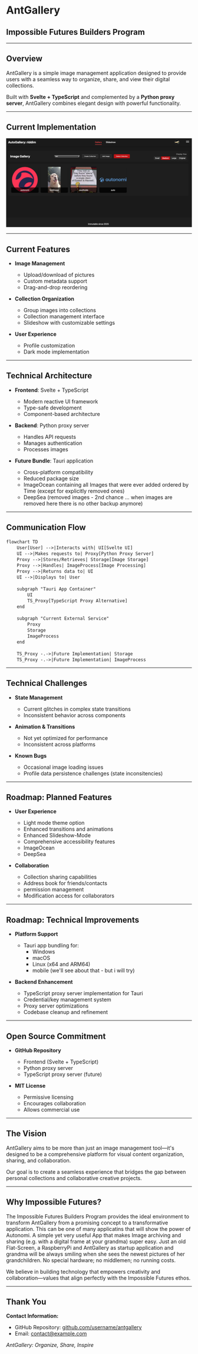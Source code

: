 # AntGallery

## Impossible Futures Builders Program

---

## Overview

AntGallery is a simple image management application designed to provide users with a seamless way to organize, share, and view their digital collections.

Built with **Svelte + TypeScript** and complemented by a **Python proxy server**, AntGallery combines elegant design with powerful functionality.

---

## Current Implementation

![AntGallery Screenshot](./assets/antgallery_screenshot.png)

---

## Current Features

- **Image Management**
  - Upload/download of pictures
  - Custom metadata support
  - Drag-and-drop reordering

- **Collection Organization**
  - Group images into collections
  - Collection management interface
  - Slideshow with customizable settings

- **User Experience**
  - Profile customization
  - Dark mode implementation

---

## Technical Architecture

- **Frontend**: Svelte + TypeScript
  - Modern reactive UI framework
  - Type-safe development
  - Component-based architecture

- **Backend**: Python proxy server
  - Handles API requests
  - Manages authentication
  - Processes images

- **Future Bundle**: Tauri application
  - Cross-platform compatibility
  - Reduced package size
  - ImageOcean containing all Images that were ever added ordered by Time (except for explicitly removed ones)
  - DeepSea (removed images - 2nd chance ... when images are removed here there is no other backup anymore)

---

## Communication Flow

```mermaid
flowchart TD
    User[User] -->|Interacts with| UI[Svelte UI]
    UI -->|Makes requests to| Proxy[Python Proxy Server]
    Proxy -->|Stores/Retrieves| Storage[Image Storage]
    Proxy -->|Handles| ImageProcess[Image Processing]
    Proxy -->|Returns data to| UI
    UI -->|Displays to| User
    
    subgraph "Tauri App Container"
        UI
        TS_Proxy[TypeScript Proxy Alternative]
    end
    
    subgraph "Current External Service"
        Proxy
        Storage
        ImageProcess
    end
    
    TS_Proxy -.->|Future Implementation| Storage
    TS_Proxy -.->|Future Implementation| ImageProcess
```

---

## Technical Challenges

- **State Management**
  - Current glitches in complex state transitions
  - Inconsistent behavior across components

- **Animation & Transitions**
  - Not yet optimized for performance
  - Inconsistent across platforms

- **Known Bugs**
  - Occasional image loading issues
  - Profile data persistence challenges (state inconsitencies)

---

## Roadmap: Planned Features

- **User Experience**
  - Light mode theme option
  - Enhanced transitions and animations
  - Enhanced Slideshow-Mode
  - Comprehensive accessibility features
  - ImageOcean
  - DeepSea

- **Collaboration**
  - Collection sharing capabilities
  - Address book for friends/contacts
  - permission management
  - Modification access for collaborators

---

## Roadmap: Technical Improvements

- **Platform Support**
  - Tauri app bundling for:
    - Windows
    - macOS
    - Linux (x64 and ARM64)
    - mobile (we'll see about that - but i will try)

- **Backend Enhancement**
  - TypeScript proxy server implementation for Tauri
  - Credential/key management system
  - Proxy server optimizations
  - Codebase cleanup and refinement

---

## Open Source Commitment

- **GitHub Repository**
  - Frontend (Svelte + TypeScript)
  - Python proxy server
  - TypeScript proxy server (future)

- **MIT License**
  - Permissive licensing
  - Encourages collaboration
  - Allows commercial use

---

## The Vision

AntGallery aims to be more than just an image management tool—it's designed to be a comprehensive platform for visual content organization, sharing, and collaboration.

Our goal is to create a seamless experience that bridges the gap between personal collections and collaborative creative projects.

---

## Why Impossible Futures?

The Impossible Futures Builders Program provides the ideal environment to transform AntGallery from a promising concept to a transformative application. This can be one of many applicatins that will show the power of Autonomi. A simple yet very useful App that makes Image archiving and sharing (e.g. with a digital frame at your grandma) super easy. Just an old Flat-Screen, a RaspberryPi and AntGallery as startup application and grandma will be always smiling when she sees the newest pictures of her grandchildren.
No special hardware; no middlemen; no running costs.

We believe in building technology that empowers creativity and collaboration—values that align perfectly with the Impossible Futures ethos.

---

## Thank You

**Contact Information:**
- GitHub Repository: [github.com/username/antgallery](https://github.com/username/antgallery)
- Email: contact@example.com

*AntGallery: Organize, Share, Inspire* 